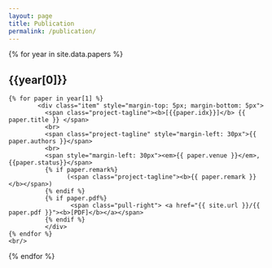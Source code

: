 ```yaml
---
layout: page
title: Publication
permalink: /publication/
---
```



<div class="listing">
{% for year in site.data.papers %}
  <h2 class="blogyear">{{year[0]}}</h2>

    {% for paper in year[1] %}
            <div class="item" style="margin-top: 5px; margin-bottom: 5px">
              <span class="project-tagline"><b>[{{paper.idx}}]</b> {{ paper.title }} </span> 
              <br>
              <span class="project-tagline" style="margin-left: 30px">{{ paper.authors }}</span>
              <br>
              <span style="margin-left: 30px"><em>{{ paper.venue }}</em>, {{paper.status}}</span>
              {% if paper.remark%}
                    (<span class="project-tagline"><b>{{ paper.remark }}</b></span>)
              {% endif %}
              {% if paper.pdf%}
                     <span class="pull-right"> <a href="{{ site.url }}/{{ paper.pdf }}"><b>[PDF]</b></a></span>
              {% endif %}
              </div>
    {% endfor %}
    <br/>
{% endfor %}

</div>
